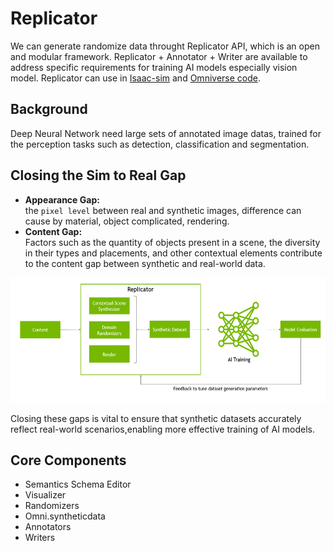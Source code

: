 # Replicator
We can generate randomize data throught Replicator API, which is an open and modular framework. Replicator + Annotator + Writer are available to address specific requirements for training AI models especially vision model. Replicator can use in [Isaac-sim](https://docs.omniverse.nvidia.com/isaacsim/latest/overview.html) and [Omniverse code](https://docs.omniverse.nvidia.com/code/latest/index.html).  
## Background
Deep Neural Network need large sets of annotated image datas, trained for the perception tasks such as detection, classification and segmentation.  
## Closing the Sim to Real Gap
* **Appearance Gap:**   
the `pixel level` between real and synthetic images, difference can cause by material, object complicated, rendering.
* **Content Gap:**  
Factors such as the quantity of objects present in a scene, the diversity in their types and placements, and other contextual elements contribute to the content gap between synthetic and real-world data.
<p align="center">
<img height="200" src="./pic/sim2real.png" >  
</p>

Closing these gaps is vital to ensure that synthetic datasets accurately reflect real-world scenarios,enabling more effective training of AI models.
## Core Components
* Semantics Schema Editor
* Visualizer 
* Randomizers
* Omni.syntheticdata
* Annotators
* Writers
